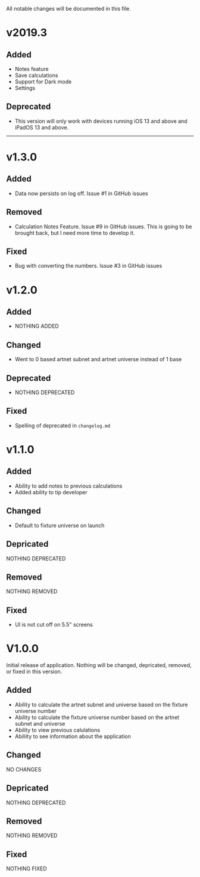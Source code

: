 All notable changes will be documented in this file.

# v2019.3

## Added

- Notes feature
- Save calculations
- Support for Dark mode
- Settings

## Deprecated

- This version will only work with devices running iOS 13 and above and iPadOS 13 and above.

---

# v1.3.0

## Added

- Data now persists on log off. Issue #1 in GitHub issues

## Removed

- Calculation Notes Feature. Issue #9 in GitHub issues. This is going to be brought back, but I need more time to develop it.

## Fixed

- Bug with converting the numbers. Issue #3 in GitHub issues

# v1.2.0

## Added

- NOTHING ADDED

## Changed

- Went to 0 based artnet subnet and artnet universe instead of 1 base

## Deprecated

- NOTHING DEPRECATED

## Fixed

- Spelling of deprecated in `changelog.md`

# v1.1.0

## Added

- Ability to add notes to previous calculations
- Added ability to tip developer

## Changed

- Default to fixture universe on launch

## Depricated

NOTHING DEPRECATED

## Removed

NOTHING REMOVED

## Fixed

- UI is not cut off on 5.5" screens

# V1.0.0

Initial release of application. Nothing will be changed, depricated, removed, or fixed in this version.

## Added

- Ability to calculate the artnet subnet and universe based on the fixture universe number
- Ability to calculate the fixture universe number based on the artnet subnet and universe
- Ability to view previous calulations
- Abiliity to see information about the application

## Changed

NO CHANGES

## Depricated

NOTHING DEPRECATED

## Removed

NOTHING REMOVED

## Fixed

NOTHING FIXED
